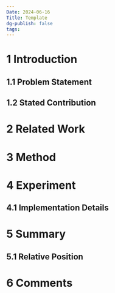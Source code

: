 ```yaml
---
Date: 2024-06-16
Title: Template
dg-publish: false
tags:
---
```


# 1 Introduction

## 1.1 Problem Statement


## 1.2 Stated Contribution



# 2 Related Work

# 3 Method

# 4 Experiment
## 4.1 Implementation Details  

# 5 Summary

## 5.1 Relative Position
# 6 Comments

